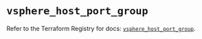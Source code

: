 # `vsphere_host_port_group`

Refer to the Terraform Registry for docs: [`vsphere_host_port_group`](https://registry.terraform.io/providers/hashicorp/vsphere/2.12.0/docs/resources/host_port_group).
